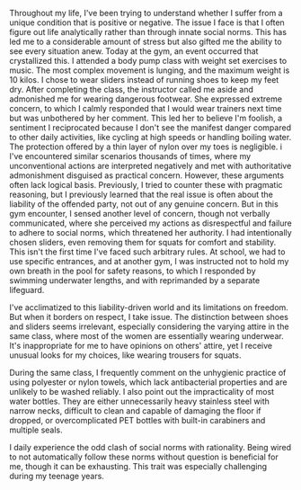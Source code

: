 Throughout my life, I've been trying to understand whether I suffer from a unique condition that is positive or negative. The issue I face is that I often figure out life analytically rather than through innate social norms. This has led me to a considerable amount of stress but also gifted me the ability to see every situation anew. Today at the gym, an event occurred that crystallized this. I attended a body pump class with weight set exercises to music. The most complex movement is lunging, and the maximum weight is 10 kilos. I chose to wear sliders instead of running shoes to keep my feet dry. After completing the class, the instructor called me aside and admonished me for wearing dangerous footwear. She expressed extreme concern, to which I calmly responded that I would wear trainers next time but was unbothered by her comment. This led her to believe I'm foolish, a sentiment I reciprocated because I don't see the manifest danger compared to other daily activities, like cycling at high speeds or handling boiling water. The protection offered by a thin layer of nylon over my toes is negligible.
i
I've encountered similar scenarios thousands of times, where my unconventional actions are interpreted negatively and met with authoritative admonishment disguised as practical concern. However, these arguments often lack logical basis. Previously, I tried to counter these with pragmatic reasoning, but I previously learned that the real issue is often about the liability of the offended party, not out of any genuine concern. But in this gym encounter, I sensed another level of concern, though not verbally communicated, where she perceived my actions as disrespectful and failure to adhere to social norms, which threatened her authority. I had intentionally chosen sliders, even removing them for squats for comfort and stability. This isn't the first time I've faced such arbitrary rules. At school, we had to use specific entrances, and at another gym, I was instructed not to hold my own breath in the pool for safety reasons, to which I responded by swimming underwater lengths, and with reprimanded by a separate lifeguard.

I've acclimatized to this liability-driven world and its limitations on freedom. But when it borders on respect, I take issue. The distinction between shoes and sliders seems irrelevant, especially considering the varying attire in the same class, where most of the women are essentially wearing underwear. It's inappropriate for me to have opinions on others' attire, yet I receive unusual looks for my choices, like wearing trousers for squats. 

During the same class, I frequently comment on the unhygienic practice of using polyester or nylon towels, which lack antibacterial properties and are unlikely to be washed reliably. I also point out the impracticality of most water bottles. They are either unnecessarily heavy stainless steel with narrow necks, difficult to clean and capable of damaging the floor if dropped, or overcomplicated PET bottles with built-in carabiners and multiple seals.

I daily experience the odd clash of social norms with rationality. Being wired to not automatically follow these norms without question is beneficial for me, though it can be exhausting. This trait was especially challenging during my teenage years.

